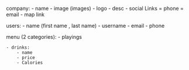company:
    - name 
    - image (images)
    - logo
    - desc
    - social Links
    = phone
    = email
    - map link


users:
    - name (first name , last name)
    - username
    - email
    - phone
    

menu (2 categories):
    - playings

    - drinks:
        - name
        - price
        - Calories
